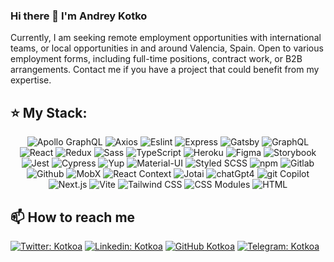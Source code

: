 ### Hi there 👋 I'm Andrey Kotko

<!-- [![Typing SVG](<https://readme-typing-svg.demolab.com?font=Fira+Code&pause=1000&color=49F715&random=false&width=435&lines=Lorem+ipsum+dolor+amet...;Frontend+(React)+Developer;6%2B+years+experience+UI+development>)](https://git.io/typing-svg) -->

Currently, I am seeking remote employment opportunities with international teams, or local opportunities in and around Valencia, Spain. Open to various employment forms, including full-time positions, contract work, or B2B arrangements. Contact me if you have a project that could benefit from my expertise.

## ⭐️ My Stack:

<div align="center">
<img alt="Apollo GraphQL" src="https://ziadoua.github.io/m3-Markdown-Badges/badges/ApolloGraphQL/apollographql3.svg" />
<img alt="Axios" src="https://ziadoua.github.io/m3-Markdown-Badges/badges/Axios/axios2.svg">
<img alt="Eslint" src="https://ziadoua.github.io/m3-Markdown-Badges/badges/ESLint/eslint3.svg" />
<img alt="Express" src="https://ziadoua.github.io/m3-Markdown-Badges/badges/Express/express3.svg" />
<img alt="Gatsby" src="https://ziadoua.github.io/m3-Markdown-Badges/badges/Gatsby/gatsby3.svg"> 
<img alt="GraphQL" src="https://ziadoua.github.io/m3-Markdown-Badges/badges/GraphQL/graphql3.svg" />
<img alt="React" src="https://ziadoua.github.io/m3-Markdown-Badges/badges/React/react3.svg" />
<img alt="Redux" src="https://ziadoua.github.io/m3-Markdown-Badges/badges/Redux/redux3.svg" />
<img alt="Sass" src="https://ziadoua.github.io/m3-Markdown-Badges/badges/Sass/sass3.svg">
<img alt="TypeScript" src="https://ziadoua.github.io/m3-Markdown-Badges/badges/TypeScript/typescript3.svg" />
<img alt="Heroku" src="https://ziadoua.github.io/m3-Markdown-Badges/badges/Heroku/heroku3.svg">
<img alt="Figma" src="https://ziadoua.github.io/m3-Markdown-Badges/badges/Figma/figma3.svg" />

<img alt="Storybook" src="https://ziadoua.github.io/m3-Markdown-Badges/badges/Storybook/storybook3.svg" />

<img alt="Jest" src="https://ziadoua.github.io/m3-Markdown-Badges/badges/Jest/jest3.svg" />

<img alt="Cypress" src="https://ziadoua.github.io/m3-Markdown-Badges/badges/Cypress/cypress3.svg" />

<img alt="Yup" src="https://ziadoua.github.io/m3-Markdown-Badges/badges/Yup/yup3.svg" />

<img alt="Material-UI" src="https://ziadoua.github.io/m3-Markdown-Badges/badges/Material-UI/materialui3.svg" />

<img alt="Styled SCSS" src="https://ziadoua.github.io/m3-Markdown-Badges/badges/Styled-SCSS/styledscss3.svg" />

<img alt="npm" src="https://ziadoua.github.io/m3-Markdown-Badges/badges/npm/npm3.svg" />

<img alt="Gitlab" src="https://ziadoua.github.io/m3-Markdown-Badges/badges/Gitlab/gitlab3.svg" />

<img alt="Github" src="https://ziadoua.github.io/m3-Markdown-Badges/badges/Github/github3.svg" />

<img alt="MobX" src="https://ziadoua.github.io/m3-Markdown-Badges/badges/MobX/mobx3.svg" />

<img alt="React Context" src="https://ziadoua.github.io/m3-Markdown-Badges/badges/React-Context/reactcontext3.svg" />

<img alt="Jotai" src="https://ziadoua.github.io/m3-Markdown-Badges/badges/Jotai/jotai3.svg" />

<img alt="chatGpt4" src="https://ziadoua.github.io/m3-Markdown-Badges/badges/chatGpt4/chatgpt43.svg" />

<img alt="git Copilot" src="https://ziadoua.github.io/m3-Markdown-Badges/badges/git-Copilot/gitcopilot3.svg" />

<img alt="Next.js" src="https://ziadoua.github.io/m3-Markdown-Badges/badges/Next.js/nextjs3.svg" />

<img alt="Vite" src="https://ziadoua.github.io/m3-Markdown-Badges/badges/Vite/vite3.svg" />

<img alt="Tailwind CSS" src="https://ziadoua.github.io/m3-Markdown-Badges/badges/Tailwind-CSS/tailwindcss3.svg" />

<img alt="CSS Modules" src="https://ziadoua.github.io/m3-Markdown-Badges/badges/CSS-Modules/cssmodules3.svg" />
<img alt="HTML" src="https://ziadoua.github.io/m3-Markdown-Badges/badges/HTML/html3.svg">
</div>

<!-- - 🌱 I’m currently learning: Python, Vue -->

<!-- - 👯 I’m looking for a new opportunities -->

## 📫 How to reach me

[![Twitter: Kotkoa](https://img.shields.io/twitter/follow/Kotkoa?style=social)](https://twitter.com/Kotkoa)
[![Linkedin: Kotkoa](https://img.shields.io/badge/-Kotkoa-black?style=flat-square&logo=Linkedin&logoColor=white&link=https://www.linkedin.com/in/kotkoa)](https://www.linkedin.com/in/kotkoa)
[![GitHub Kotkoa](https://img.shields.io/github/followers/Kotkoa?label=follow&style=social)](https://github.com/Kotkoa)
[![Telegram: Kotkoa](https://img.shields.io/badge/-Kotkoa-blue?style=flat-square&logo=Telegram&logoColor=white&link=https://t.me/Kotkoa)](https://t.me/Kotkoa)

<!--
**Kotkoa/kotkoa** is a ✨ _special_ ✨ repository because its `README.md` (this file) appears on your GitHub profile.

Here are some ideas to get you started:

- 🔭 I’m currently working on ...
- 🌱 I’m currently learning ...
- 👯 I’m looking to collaborate on ...
- 🤔 I’m looking for help with ...
- 💬 Ask me about ...
- 📫 How to reach me: ...
- 😄 Pronouns: ...
- ⚡ Fun fact: ...
  -->
